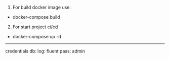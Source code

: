1. For build docker image use:
- docker-compose build
2. For start project ci/cd
- docker-compose up -d
----------
credentials db:
log: fluent
pass: admin